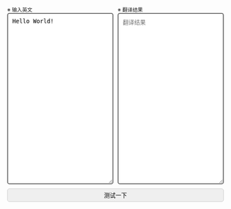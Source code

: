 <!DOCTYPE html>
<html lang="en">
<head>
    <meta charset="UTF-8">
    <title>Chrome网页翻译测试</title>
</head>
<body>
<div>
    <div style="display:flex;column-gap:10px;">
        <div style="flex:1;">
            <label style="font-size:.85em;">※ 输入英文</label>
            <label>
                <textarea placeholder="输入英文"
                          style="height: 30em;padding:10px;border:2px solid #666;border-radius:5px;box-sizing:border-box;width:100%;resize: vertical;">Hello World!</textarea>
            </label>
        </div>
        <div style="flex:1;">
            <label style="font-size:.85em;">※ 翻译结果</label>
            <label>
                <textarea placeholder="翻译结果"
                          style="height: 30em;padding:10px;border:2px solid #666;border-radius:5px;box-sizing:border-box;width:100%;resize: vertical;"></textarea>
            </label>
        </div>
    </div>
    <div style="margin-top:10px;">
        <input type="submit" value="测试一下"
               style="margin:0 auto;padding:5px 10px;border:1px solid #ccc;border-radius:5px;width:100%;">
    </div>
</div>
</body>
<script>
	load();
	
	// 在页面加载完成后执行
    function load() {
		document.addEventListener("DOMContentLoaded", function() {
			translate();
		});
	}
	
    function translate() {
        document.querySelector("input[type=submit]").onclick = function () {
            let api = "https://translate.googleapis.com/translate_a/single?client=gtx&sl=en&tl=zh-CN&hl=en-US&dt=t&dt=bd&dj=1&source=icon&tk=294611.294611&q=";
			api = "https://translate.googleapis.com/translate_a/single?client=gtx&sl=en&tl=zh-CN&hl=en-US&dt=t&dt=bd&dj=1"
			const url = new URL(api);
            url.searchParams.set('q', document.getElementsByTagName("textarea")[0].value);

            const xhr = new XMLHttpRequest();
			// 请求方式 url链接 异步方式
            xhr.open('get', url.href, true);
            xhr.setRequestHeader("Content-Type", "application/x-www-form-urlencoded");

            document.getElementsByTagName("textarea")[1].value = "翻译中。。。";

			// 回调函数：处理异步响应结果
            xhr.onreadystatechange = function () {
				// readyState为4表示请求已完成
                if (xhr.readyState != 4) {
					return;
				}
				// status为200表示成功收到响应
				if (xhr.status != 200) {
					// 处理错误：连接超时 net::ERR_CONNECTION_TIMED_OUT
					document.getElementsByTagName("textarea")[1].value = "翻译出错！";
					console.warn(xhr);	
				}
				
				const json = JSON.parse(xhr.responseText);
				console.log(json);
				
				let value = "";
				for (let i = 0; i < json.sentences.length; i++) {
					value += json.sentences[i].trans;
				}
				document.getElementsByTagName("textarea")[1].value = value;
            };

            // 设置超时时间为 5 秒视为错误停止请求
            xhr.timeout = 5000;
            xhr.ontimeout = function () {
                document.getElementsByTagName("textarea")[1].value = "请求 API 超时！";
                console.error("请求超过5s！");
            };

            xhr.send();
        }
    }

    /*window.onload = function () {
    }*/
	
	function onLoadPromise() {
	  return new Promise(function(resolve) {
		window.addEventListener('load', resolve);
	  });
	}
	onLoadPromise().then(function() {
	  // 在整个页面及其依赖资源加载完成后的操作
	});
	
	

</script>
</html>